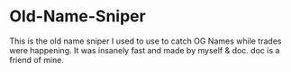 # Old-Name-Sniper
This is the old name sniper I used to use to catch OG Names while trades were happening. It was insanely fast and made by myself &amp; doc. doc is a friend of mine.
